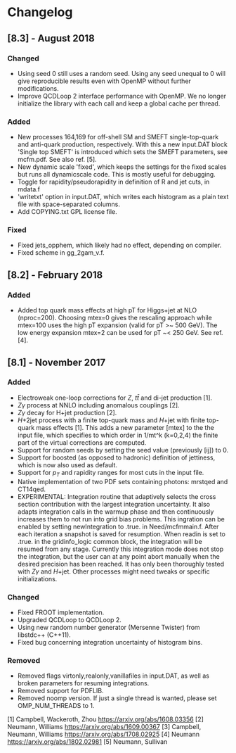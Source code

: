 # Changelog

## [8.3] - August 2018
### Changed
- Using seed 0 still uses a random seed. Using any seed unequal to 0 will
  give reproducible results even with OpenMP without further modifications.
- Improve QCDLoop 2 interface performance with OpenMP. We no longer initialize
  the library with each call and keep a global cache per thread.

### Added
- New processes 164,169 for off-shell SM and SMEFT single-top-quark and
  anti-quark production, respectively. With this a new input.DAT block
  'Single top SMEFT' is introduced which sets the SMEFT parameters,
  see mcfm.pdf. See also ref. [5].
- New dynamic scale 'fixed', which keeps the settings for the fixed scales but
  runs all dynamicscale code. This is mostly useful for debugging.
- Toggle for rapidity/pseudorapidity in definition of R and jet cuts, in mdata.f
- 'writetxt' option in input.DAT, which writes each histogram as a plain
  text file with space-separated columns.
- Add COPYING.txt GPL license file.

### Fixed
- Fixed jets_opphem, which likely had no effect, depending on compiler.
- Fixed scheme in gg_2gam_v.f.


## [8.2] - February 2018
### Added
- Added top quark mass effects at high pT for Higgs+jet at NLO (nproc=200).
  Choosing mtex=0 gives the rescaling approach while mtex=100 uses the
  high pT expansion (valid for pT >~ 500 GeV). The low energy expansion mtex=2
  can be used for pT ~< 250 GeV. See ref. [4].

## [8.1] - November 2017
### Added
- Electroweak one-loop corrections for $Z$, $t\bar t$ and di-jet production [1].
- $Z\gamma$ process at NNLO including anomalous couplings [2].
- $Z\gamma$ decay for H+jet production [2].
- $H$+2jet process with a finite top-quark mass and $H$+jet with finite
  top-quark mass effects [1]. This adds a new parameter [mtex] to the
  the input file, which specifies to which order in 1/mt^k (k=0,2,4) the finite
  part of the virtual corrections are computed.
- Support for random seeds by setting the seed value (previously [ij]) to 0.
- Support for boosted (as opposed to hadronic) definition of jettiness, which
  is now also used as default.
- Support for $p_T$ and rapidity ranges for most cuts in the input file.
- Native implementation of two PDF sets containing photons: mrstqed and
  CT14qed.
- EXPERIMENTAL: Integration routine that adaptively selects the cross section
  contribution with the largest integration uncertainty. It also adapts
  integration calls in the warmup phase and then continuously increases them to
  not run into grid bias problems. This ingration can be enabled by setting
  newIntegration to .true. in Need/mcfmmain.f. After each iteration a snapshot is
  saved for resumption. When readin is set to .true. in the gridinfo_logic
  common block, the integration will be resumed from any stage. Currently this
  integration mode does not stop the integration, but the user can at any point
  abort manually when the desired precision has been reached. It has only been
  thoroughly tested with $Z\gamma$ and $H+$jet. Other processes might need
  tweaks or specific initializations.

### Changed
- Fixed FROOT implementation.
- Upgraded QCDLoop to QCDLoop 2.
- Using new random number generator (Mersenne Twister) from libstdc++ (C++11).
- Fixed bug concerning integration uncertainty of histogram bins.

### Removed
- Removed flags virtonly,realonly,vanillafiles in input.DAT, as well as broken
  parameters for resuming integrations.
- Removed support for PDFLIB.
- Removed noomp version. If just a single thread is wanted, please
  set OMP_NUM_THREADS to 1.

[1] Campbell, Wackeroth, Zhou https://arxiv.org/abs/1608.03356
[2] Neumann, Williams https://arxiv.org/abs/1609.00367
[3] Campbell, Neumann, Williams https://arxiv.org/abs/1708.02925
[4] Neumann https://arxiv.org/abs/1802.02981
[5] Neumann, Sullivan 
